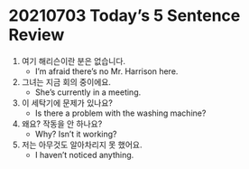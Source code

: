 # 20210703 Today’s 5 Sentence Review



1. 여기 해리슨이란 분은 없습니다.
   - I’m afraid there’s no Mr. Harrison here.
2. 그녀는 지금 회의 중이에요.
   - She’s currently in a meeting.
3. 이 세탁기에 문제가 있나요?
   - Is there a problem with the washing machine?
4. 왜요? 작동을 안 하나요?
   - Why? Isn’t it working?
5. 저는 아무것도 알아차리지 못 했어요.
   - I haven’t noticed anything.